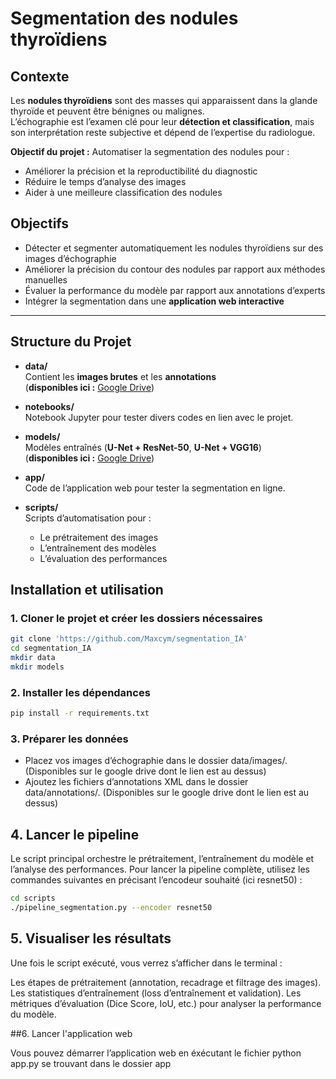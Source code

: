 # Segmentation des nodules thyroïdiens

## Contexte

Les **nodules thyroïdiens** sont des masses qui apparaissent dans la glande thyroïde et peuvent être bénignes ou malignes.  
L’échographie est l’examen clé pour leur **détection et classification**, mais son interprétation reste subjective et dépend de l’expertise du radiologue.  

**Objectif du projet :** Automatiser la segmentation des nodules pour :  
- Améliorer la précision et la reproductibilité du diagnostic
- Réduire le temps d’analyse des images  
- Aider à une meilleure classification des nodules  

## Objectifs

- Détecter et segmenter automatiquement les nodules thyroïdiens sur des images d’échographie
- Améliorer la précision du contour des nodules par rapport aux méthodes manuelles
- Évaluer la performance du modèle par rapport aux annotations d’experts
- Intégrer la segmentation dans une **application web interactive**

---

## Structure du Projet

- **data/**  
  Contient les **images brutes** et les **annotations**  
  (**disponibles ici :** [Google Drive](https://drive.google.com/drive/folders/1wIlOX3atqCiQv7KWhndW3s0eqCqN4K4B))

- **notebooks/**  
  Notebook Jupyter pour tester divers codes en lien avec le projet.

- **models/**  
  Modèles entraînés (**U-Net + ResNet-50**, **U-Net + VGG16**)  
  (**disponibles ici :** [Google Drive](https://drive.google.com/drive/folders/1FAaUSJmr9F6cvXhmgnZb4oPP82qOFjJF))

- **app/**  
  Code de l’application web pour tester la segmentation en ligne.

- **scripts/**  
  Scripts d’automatisation pour :  
  - Le prétraitement des images  
  - L’entraînement des modèles  
  - L’évaluation des performances

## Installation et utilisation

### 1. Cloner le projet et créer les dossiers nécessaires

```bash
git clone 'https://github.com/Maxcym/segmentation_IA'
cd segmentation_IA
mkdir data
mkdir models
```

### 2. Installer les dépendances

```bash
pip install -r requirements.txt
```

### 3. Préparer les données 

- Placez vos images d’échographie dans le dossier data/images/. (Disponibles sur le google drive dont le lien est au dessus)
- Ajoutez les fichiers d’annotations XML dans le dossier data/annotations/. (Disponibles sur le google drive dont le lien est au dessus)

## 4. Lancer le pipeline

Le script principal orchestre le prétraitement, l’entraînement du modèle et l’analyse des performances. Pour lancer la pipeline complète, utilisez les commandes suivantes en précisant l’encodeur souhaité (ici resnet50) :

```bash
cd scripts
./pipeline_segmentation.py --encoder resnet50
```

## 5. Visualiser les résultats

Une fois le script exécuté, vous verrez s’afficher dans le terminal :

Les étapes de prétraitement (annotation, recadrage et filtrage des images).
Les statistiques d’entraînement (loss d’entraînement et validation).
Les métriques d’évaluation (Dice Score, IoU, etc.) pour analyser la performance du modèle.

##6. Lancer l'application web

Vous pouvez démarrer l’application web en éxécutant le fichier python app.py se trouvant dans le dossier app


